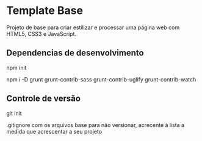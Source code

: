 # Template Base

Projeto de base para criar estilizar e processar uma página web com HTML5, CSS3 e JavaScript.

## Dependencias de desenvolvimento

npm init

npm i -D grunt grunt-contrib-sass grunt-contrib-uglify grunt-contrib-watch

## Controle de versão

git init

.gitignore com os arquivos base para não versionar, acrecente à lista a medida que acrescentar a seu projeto
